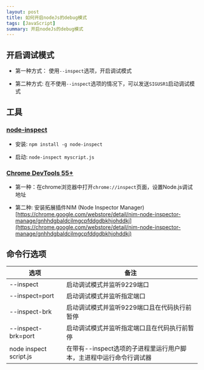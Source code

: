 ```yaml
---
layout: post
title: 如何开启nodeJs的debug模式
tags: [JavaScript]
summary: 开启nodeJs的debug模式
---
```



## 开启调试模式

- 第一种方式： 使用`--inspect`选项，开启调试模式

- 第二种方式: 在不使用`--inspect`选项的情况下，可以发送`SIGUSR1`启动调试模式


## 工具

### [node-inspect](https://github.com/nodejs/node-inspect)

- 安装: `npm install -g node-inspect`

- 启动: `node-inspect myscript.js`


### [Chrome DevTools 55+](https://github.com/ChromeDevTools/devtools-frontend)

- 第一种：在chrome浏览器中打开`chrome://inspect`页面，设置Node.js调试地址

- 第二种: 安装拓展插件NIM (Node Inspector Manager) [https://chrome.google.com/webstore/detail/nim-node-inspector-manage/gnhhdgbaldcilmgcpfddgdbkhjohddkj](https://chrome.google.com/webstore/detail/nim-node-inspector-manage/gnhhdgbaldcilmgcpfddgdbkhjohddkj)


## 命令行选项

选项| 备注
---|---
--inspect | 启动调试模式并监听9229端口
--inspect=port | 启动调试模式并监听指定端口
--inspect-brk | 启动调试模式并监听9229端口且在代码执行前暂停
--inspect-brk=port | 启动调试模式并监听指定端口且在代码执行前暂停
node inspect script.js | 在带有--inspect选项的子进程里运行用户脚本，主进程中运行命令行调试器
